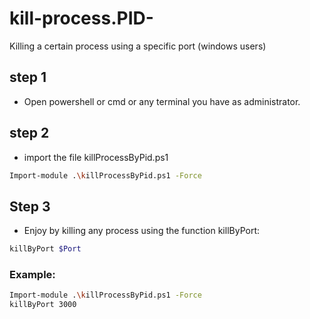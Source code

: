 # kill-process.PID-
Killing a certain process using a specific port (windows users)

## step 1

* Open powershell or cmd or any terminal you have as administrator.

## step 2

* import the file killProcessByPid.ps1

```bash
Import-module .\killProcessByPid.ps1 -Force
```
## Step 3

* Enjoy by killing any process using the function killByPort:

```bash
killByPort $Port
```
### Example:
```bash
Import-module .\killProcessByPid.ps1 -Force
killByPort 3000
```